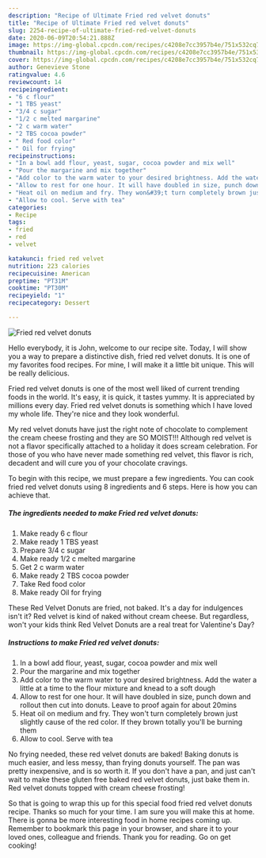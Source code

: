 ```yaml
---
description: "Recipe of Ultimate Fried red velvet donuts"
title: "Recipe of Ultimate Fried red velvet donuts"
slug: 2254-recipe-of-ultimate-fried-red-velvet-donuts
date: 2020-06-09T20:54:21.888Z
image: https://img-global.cpcdn.com/recipes/c4208e7cc3957b4e/751x532cq70/fried-red-velvet-donuts-recipe-main-photo.jpg
thumbnail: https://img-global.cpcdn.com/recipes/c4208e7cc3957b4e/751x532cq70/fried-red-velvet-donuts-recipe-main-photo.jpg
cover: https://img-global.cpcdn.com/recipes/c4208e7cc3957b4e/751x532cq70/fried-red-velvet-donuts-recipe-main-photo.jpg
author: Genevieve Stone
ratingvalue: 4.6
reviewcount: 14
recipeingredient:
- "6 c flour"
- "1 TBS yeast"
- "3/4 c sugar"
- "1/2 c melted margarine"
- "2 c warm water"
- "2 TBS cocoa powder"
- " Red food color"
- " Oil for frying"
recipeinstructions:
- "In a bowl add flour, yeast, sugar, cocoa powder and mix well"
- "Pour the margarine and mix together"
- "Add color to the warm water to your desired brightness. Add the water a little at a time to the flour mixture and knead to a soft dough"
- "Allow to rest for one hour. It will have doubled in size, punch down and rollout then cut into donuts. Leave to proof again for about 20mins"
- "Heat oil on medium and fry. They won&#39;t turn completely brown just slightly cause of the red color. If they brown totally you&#39;ll be burning them"
- "Allow to cool. Serve with tea"
categories:
- Recipe
tags:
- fried
- red
- velvet

katakunci: fried red velvet 
nutrition: 223 calories
recipecuisine: American
preptime: "PT31M"
cooktime: "PT30M"
recipeyield: "1"
recipecategory: Dessert

---
```



![Fried red velvet donuts](https://img-global.cpcdn.com/recipes/c4208e7cc3957b4e/751x532cq70/fried-red-velvet-donuts-recipe-main-photo.jpg)

Hello everybody, it is John, welcome to our recipe site. Today, I will show you a way to prepare a distinctive dish, fried red velvet donuts. It is one of my favorites food recipes. For mine, I will make it a little bit unique. This will be really delicious.

Fried red velvet donuts is one of the most well liked of current trending foods in the world. It's easy, it is quick, it tastes yummy. It is appreciated by millions every day. Fried red velvet donuts is something which I have loved my whole life. They're nice and they look wonderful.

My red velvet donuts have just the right note of chocolate to complement the cream cheese frosting and they are SO MOIST!!! Although red velvet is not a flavor specifically attached to a holiday it does scream celebration. For those of you who have never made something red velvet, this flavor is rich, decadent and will cure you of your chocolate cravings.


To begin with this recipe, we must prepare a few ingredients. You can cook fried red velvet donuts using 8 ingredients and 6 steps. Here is how you can achieve that.

<!--inarticleads1-->

##### The ingredients needed to make Fried red velvet donuts:

1. Make ready 6 c flour
1. Make ready 1 TBS yeast
1. Prepare 3/4 c sugar
1. Make ready 1/2 c melted margarine
1. Get 2 c warm water
1. Make ready 2 TBS cocoa powder
1. Take  Red food color
1. Make ready  Oil for frying


These Red Velvet Donuts are fried, not baked. It&#39;s a day for indulgences isn&#39;t it? Red velvet is kind of naked without cream cheese. But regardless, won&#39;t your kids think Red Velvet Donuts are a real treat for Valentine&#39;s Day? 

<!--inarticleads2-->

##### Instructions to make Fried red velvet donuts:

1. In a bowl add flour, yeast, sugar, cocoa powder and mix well
1. Pour the margarine and mix together
1. Add color to the warm water to your desired brightness. Add the water a little at a time to the flour mixture and knead to a soft dough
1. Allow to rest for one hour. It will have doubled in size, punch down and rollout then cut into donuts. Leave to proof again for about 20mins
1. Heat oil on medium and fry. They won&#39;t turn completely brown just slightly cause of the red color. If they brown totally you&#39;ll be burning them
1. Allow to cool. Serve with tea


No frying needed, these red velvet donuts are baked! Baking donuts is much easier, and less messy, than frying donuts yourself. The pan was pretty inexpensive, and is so worth it. If you don&#39;t have a pan, and just can&#39;t wait to make these gluten free baked red velvet donuts, just bake them in. Red velvet donuts topped with cream cheese frosting! 

So that is going to wrap this up for this special food fried red velvet donuts recipe. Thanks so much for your time. I am sure you will make this at home. There is gonna be more interesting food in home recipes coming up. Remember to bookmark this page in your browser, and share it to your loved ones, colleague and friends. Thank you for reading. Go on get cooking!
